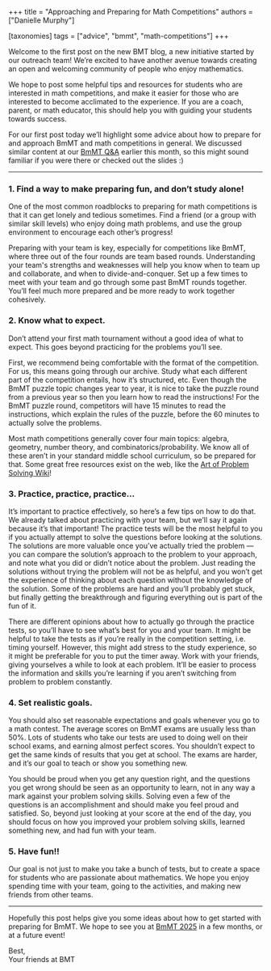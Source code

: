 +++
title = "Approaching and Preparing for Math Competitions"
authors = ["Danielle Murphy"]

[taxonomies]
tags = ["advice", "bmmt", "math-competitions"]
+++

Welcome to the first post on the new BMT blog, a new initiative started by our
outreach team! We’re excited to have another avenue towards creating an open and
welcoming community of people who enjoy mathematics.

We hope to post some helpful tips and resources for students who are interested
in math competitions, and make it easier for those who are interested to become
acclimated to the experience. If you are a coach, parent, or math educator, this
should help you with guiding your students towards success.

For our first post today we’ll highlight some advice about how to prepare for
and approach BmMT and math competitions in general. We discussed similar content
at our [BmMT Q&A](/news/bmmt-2025-qanda-session/) earlier this month, so this
might sound familiar if you were there or checked out the slides :)

---

### 1. Find a way to make preparing fun, and don’t study alone!

One of the most common roadblocks to preparing for math competitions is that it
can get lonely and tedious sometimes. Find a friend (or a group with similar
skill levels) who enjoy doing math problems, and use the group environment to
encourage each other’s progress!

Preparing with your team is key, especially for competitions like BmMT, where
three out of the four rounds are team based rounds. Understanding your team's
strengths and weaknesses will help you know when to team up and collaborate, and
when to divide-and-conquer. Set up a few times to meet with your team and go
through some past BmMT rounds together. You’ll feel much more prepared and be
more ready to work together cohesively.

### 2. Know what to expect.

Don’t attend your first math tournament without a good idea of what to expect.
This goes beyond practicing for the problems you’ll see.

First, we recommend being comfortable with the format of the competition. For
us, this means going through our archive. Study what each different part of the
competition entails, how it’s structured, etc. Even though the BmMT puzzle topic
changes year to year, it is nice to take the puzzle round from a previous year
so then you learn how to read the instructions! For the BmMT puzzle round,
competitors will have 15 minutes to read the instructions, which explain the
rules of the puzzle, before the 60 minutes to actually solve the problems.

Most math competitions generally cover four main topics: algebra, geometry,
number theory, and combinatorics/probability. We know all of these aren’t in
your standard middle school curriculum, so be prepared for that. Some great free
resources exist on the web, like the [Art of Problem Solving
Wiki](https://artofproblemsolving.com/wiki/index.php/Main_Page)!

### 3. Practice, practice, practice…

It’s important to practice effectively, so here’s a few tips on how to do that.
We already talked about practicing with your team, but we’ll say it again
because it’s that important! The practice tests will be the most helpful to you
if you actually attempt to solve the questions before looking at the solutions.
The solutions are more valuable once you’ve actually tried the problem — you can
compare the solution’s approach to the problem to your approach, and note what
you did or didn’t notice about the problem. Just reading the solutions without
trying the problem will not be as helpful, and you won’t get the experience of
thinking about each question without the knowledge of the solution. Some of the
problems are hard and you’ll probably get stuck, but finally getting the
breakthrough and figuring everything out is part of the fun of it.

There are different opinions about how to actually go through the practice
tests, so you’ll have to see what’s best for you and your team. It might be
helpful to take the tests as if you’re really in the competition setting, i.e.
timing yourself. However, this might add stress to the study experience, so it
might be preferable for you to put the timer away. Work with your friends,
giving yourselves a while to look at each problem. It’ll be easier to process
the information and skills you’re learning if you aren’t switching from problem
to problem constantly.

### 4. Set realistic goals.

You should also set reasonable expectations and goals whenever you go to a math
contest. The average scores on BmMT exams are usually less than 50%. Lots of
students who take our tests are used to doing well on their school exams, and
earning almost perfect scores. You shouldn’t expect to get the same kinds of
results that you get at school. The exams are harder, and it’s our goal to teach
or show you something new.

You should be proud when you get any question right, and the questions you get
wrong should be seen as an opportunity to learn, not in any way a mark against
your problem solving skills. Solving even a few of the questions is an
accomplishment and should make you feel proud and satisfied. So, beyond just
looking at your score at the end of the day, you should focus on how you
improved your problem solving skills, learned something new, and had fun with
your team.

### 5. Have fun!!

Our goal is not just to make you take a bunch of tests, but to create a space
for students who are passionate about mathematics. We hope you enjoy spending
time with your team, going to the activities, and making new friends from other
teams.

---

Hopefully this post helps give you some ideas about how to get started with
preparing for BmMT. We hope to see you at [BmMT 2025](/events/bmmt-2025/) in a
few months, or at a future event!

Best,<br>
Your friends at BMT
